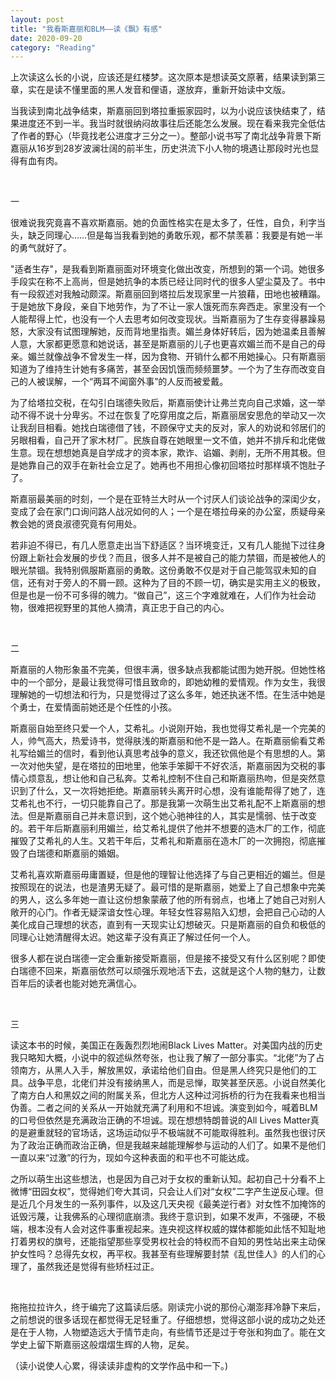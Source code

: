 ```yaml
---
layout: post
title: "我看斯嘉丽和BLM——读《飘》有感"
date: 2020-09-20
category: "Reading"
---
```


上次读这么长的小说，应该还是红楼梦。这次原本是想读英文原著，结果读到第三章，实在是读不懂里面的黑人发音和俚语，遂放弃，重新开始读中文版。

当我读到南北战争结束，斯嘉丽回到塔拉重振家园时，以为小说应该快结束了，结果进度还不到一半。我当时就很纳闷故事往后还能怎么发展。现在看来我完全低估了作者的野心（毕竟找老公进度才三分之一）。整部小说书写了南北战争背景下斯嘉丽从16岁到28岁波澜壮阔的前半生，历史洪流下小人物的境遇让那段时光也显得有血有肉。
<!--more-->

&nbsp;&nbsp;

一

很难说我究竟喜不喜欢斯嘉丽。她的负面性格实在是太多了，任性，自负，利字当头，缺乏同理心……但是每当我看到她的勇敢乐观，都不禁羡慕：我要是有她一半的勇气就好了。

"适者生存"，是我看到斯嘉丽面对环境变化做出改变，所想到的第一个词。她很多手段实在称不上高尚，但是她抗争的本质已经让同时代的很多人望尘莫及了。书中有一段叙述对我触动颇深。斯嘉丽回到塔拉后发现家里一片狼藉，田地也被糟蹋。于是她放下身段，亲自下地劳作，为了不让一家人饿死而东奔西走。家里没有一个人能帮得上忙，也没有一个人去思考如何改变现状。当斯嘉丽为了生存变得暴躁易怒，大家没有试图理解她，反而背地里指责。媚兰身体好转后，因为她温柔且善解人意，大家都更愿意和她说话，甚至是斯嘉丽的儿子也更喜欢媚兰而不是自己的母亲。媚兰就像战争不曾发生一样，因为食物、开销什么都不用她操心。只有斯嘉丽知道为了维持生计她有多痛苦，甚至会因饥饿而频频噩梦。一个为了生存而改变自己的人被误解，一个“两耳不闻窗外事”的人反而被爱戴。

为了给塔拉交税，在勾引白瑞德失败后，斯嘉丽使计让弗兰克向自己求婚，这一举动不得不说十分卑劣。不过在恢复了吃穿用度之后，斯嘉丽居安思危的举动又一次让我刮目相看。她找白瑞德借了钱，不顾保守丈夫的反对，家人的劝说和邻居们的另眼相看，自己开了家木材厂。民族自尊在她眼里一文不值，她并不排斥和北佬做生意。现在想想她真是自学成才的资本家，欺诈、谄媚、剥削，无所不用其极。但是她靠自己的双手在新社会立足了。她再也不用担心像初回塔拉时那样填不饱肚子了。

斯嘉丽最美丽的时刻，一个是在亚特兰大时从一个讨厌人们谈论战争的深闺少女，变成了会在家门口询问路人战况如何的人；一个是在塔拉母亲的办公室，质疑母亲教会她的贤良淑德究竟有何用处。

若非迫不得已，有几人愿意走出当下舒适区？当环境变迁，又有几人能抛下过往身份跟上新社会发展的步伐？而且，很多人并不是被自己的能力禁锢，而是被他人的眼光禁锢。我特别佩服斯嘉丽的勇敢。这份勇敢不仅是对于自己能驾驭未知的自信，还有对于旁人的不屑一顾。这种为了目的不顾一切，确实是实用主义的极致，但是也是一份不可多得的魄力。“做自己”，这三个字难就难在，人们作为社会动物，很难把视野里的其他人摘清，真正忠于自己的内心。

&nbsp;&nbsp;

二

斯嘉丽的人物形象虽不完美，但很丰满，很多缺点我都能试图为她开脱。但她性格中的一个部分，是最让我觉得可惜且致命的，即她幼稚的爱情观。作为女生，我很理解她的一切想法和行为，只是觉得过了这么多年，她还执迷不悟。在生活中她是个勇士，在爱情面前她还是个任性的小孩。

斯嘉丽自始至终只爱一个人，艾希礼。小说刚开始，我也觉得艾希礼是一个完美的人，帅气高大，热爱诗书，觉得肤浅的斯嘉丽和他不是一路人。在斯嘉丽偷看艾希礼写给媚兰的信时，看到他认真思考战争的意义，我还钦佩他是个有思想的人。第一次对他失望，是在塔拉的田地里，他笨手笨脚干不好农活，斯嘉丽因为交税的事情心烦意乱，想让他和自己私奔。艾希礼控制不住自己和斯嘉丽热吻，但是突然意识到了什么，又一次将她拒绝。斯嘉丽转头离开时心想，没有谁能帮得了她了，连艾希礼也不行，一切只能靠自己了。那是我第一次萌生出艾希礼配不上斯嘉丽的想法。但是斯嘉丽自己并未意识到，这个她心驰神往的人，其实是懦弱、怯于改变的。若干年后斯嘉丽利用媚兰，给艾希礼提供了他并不想要的造木厂的工作，彻底摧毁了艾希礼的人生。又若干年后，艾希礼和斯嘉丽在造木厂的一次拥抱，彻底摧毁了白瑞德和斯嘉丽的婚姻。

艾希礼喜欢斯嘉丽毋庸置疑，但是他的理智让他选择了与自己更相近的媚兰。但是按照现在的说法，也是渣男无疑了。最可惜的是斯嘉丽，她爱上了自己想象中完美的男人，这么多年她一直让这份想象蒙蔽了他的所有弱点，也堵上了她自己对别人敞开的心门。作者无疑深谙女性心理。年轻女性容易陷入幻想，会把自己心动的人美化成自己理想的状态，直到有一天现实让幻想破灭。只是斯嘉丽的自负和极低的同理心让她清醒得太迟。她这辈子没有真正了解过任何一个人。

很多人都在说白瑞德一定会重新接受斯嘉丽，但是接不接受又有什么区别呢？即使白瑞德不回来，斯嘉丽依然可以顽强乐观地活下去，这就是这个人物的魅力，让数百年后的读者也能对她充满信心。

&nbsp;&nbsp;

三

读这本书的时候，美国正在轰轰烈烈地闹Black Lives Matter。对美国内战的历史我只略知大概，小说中的叙述纵然夸张，也让我了解了一部分事实。“北佬”为了占领南方，从黑人入手，解放黑奴，承诺给他们自由。但是黑人终究只是他们的工具。战争平息，北佬们并没有接纳黑人，而是忌惮，取笑甚至厌恶。小说自然美化了南方白人和黑奴之间的附属关系，但北方人这种过河拆桥的行为在我看来也相当伪善。二者之间的关系从一开始就充满了利用和不坦诚。演变到如今，喊着BLM的口号但依然是充满政治正确的不坦诚。现在想想特朗普说的All Lives Matter真的是避重就轻的官场话，这场运动似乎不极端就不可能取得胜利。虽然我也很讨厌为了政治正确而政治正确，但是我越来越能理解参与运动的人们了。如果不是他们一直以来“过激”的行为，现如今这种表面的和平也不可能达成。

之所以萌生出这些想法，也是因为自己对于女权的重新认知。起初自己十分看不上微博“田园女权”，觉得她们夸大其词，只会让人们对“女权”二字产生逆反心理。但是近几个月发生的一系列事件，以及这几天央视《最美逆行者》对女性不加掩饰的诋毁污蔑，让我佛系的心理彻底崩溃。我终于意识到，如果不发声，不强硬，不极端，根本没有人会对这件事重视起来。连央视这样权威的媒体都能如此恬不知耻地打着男权的旗号，还能指望那些享受男权社会的特权而不自知的男性站出来主动保护女性吗？总得先女权，再平权。我甚至有些理解要封禁《乱世佳人》的人们的心理了，虽然我还是觉得有些矫枉过正。

&nbsp;&nbsp;

拖拖拉拉许久，终于编完了这篇读后感。刚读完小说的那份心潮澎拜冷静下来后，之前想说的很多话现在都觉得无足轻重了。仔细想想，觉得这部小说的成功之处还是在于人物，人物塑造远大于情节走向，有些情节还是过于夸张和狗血了。能在文学史上留下斯嘉丽这般熠熠生辉的人物，足矣。

（读小说使人心累，得读读非虚构的文学作品中和一下。)
